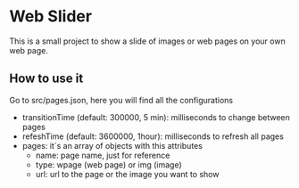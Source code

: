 # Web Slider

This is a small project to show a slide of images or web pages on your own web page.

## How to use it

Go to src/pages.json, here you will find all the configurations

- transitionTime (default: 300000, 5 min): milliseconds to change between pages
- refeshTime (default: 3600000, 1hour): milliseconds to refresh all pages
- pages: it´s an array of objects with this attributes
  - name: page name, just for reference
  - type: wpage (web page) or img (image)
  - url: url to the page or the image you want to show
